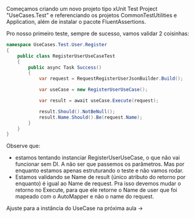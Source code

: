 
Começamos criando um novo projeto tipo xUnit Test Project "UseCases.Test" e referenciando os projetos CommonTestUtilities e Application, além de instalar o pacote FluentAssertions.

Pro nosso primeiro teste, sempre de sucesso, vamos validar 2 coisinhas:
```csharp
namespace UseCases.Test.User.Register
{
    public class RegisterUserUseCaseTest
    {
        public async Task Success()
        {
            var request = RequestRegisterUserJsonBuilder.Build();

            var useCase = new RegisterUserUseCase();

            var result = await useCase.Execute(request);

            result.Should().NotBeNull();
            result.Name.Should().Be(request.Name);
        }
    }
}
```
Observe que:
- estamos tentando instanciar RegisterUserUseCase, o que não vai funcionar sem DI. A não ser que passemos os parâmetros. Mas por enquanto estamos apenas estruturando o teste e não vamos rodar.
- Estamos validando se Name de result (único atributo do retorno por enquanto) é igual ao Name de request. Pra isso devemos mudar o retorno no Execute, para que ele retorne o Name de user que foi mapeado com o AutoMapper e não o name do request.

Ajuste para a instância do UseCase na próxima aula ->
